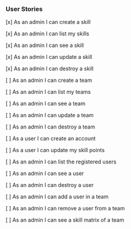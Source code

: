 ### User Stories

[x] As an admin I can create a skill

[x] As an admin I can list my skills

[x] As an admin I can see a skill

[x] As an admin I can update a skill

[x] As an admin I can destroy a skill

[ ] As an admin I can create a team

[ ] As an admin I can list my teams

[ ] As an admin I can see a team

[ ] As an admin I can update a team

[ ] As an admin I can destroy a team

[ ] As a user I can create an account

[ ] As a user I can update my skill points

[ ] As an admin I can list the registered users

[ ] As an admin I can see a user

[ ] As an admin I can destroy a user

[ ] As an admin I can add a user in a team

[ ] As an admin I can remove a user from a team

[ ] As an admin I can see a skill matrix of a team
